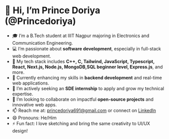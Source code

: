 # 👋 Hi, I’m Prince Doriya (@Princedoriya)

- 🎓 I’m a B.Tech student at IIIT Nagpur majoring in Electronics and Communication Engineering.
- 💻 I’m passionate about **software development**, especially in full-stack web development.
- 🔧 My tech stack includes **C++, C, Tailwind, JavaScript, Typescript, React, Next.js, Node.js, MongoDB,SQL beginner level, Express.js**, and more.
- 🌱 Currently enhancing my skills in **backend development** and real-time web applications.
- 🚀 I’m actively seeking an **SDE internship** to apply and grow my technical expertise.
- 🤝 I’m looking to collaborate on impactful **open-source projects** and innovative web apps.
- 📫 Reach me at: princedoriya691@gmail.com or connect on [LinkedIn](https://www.linkedin.com/in/prince-doriya-664990320)
- 😄 Pronouns: He/Him
- ⚡ Fun fact: I love sketching and bring the same creativity to UI/UX design!

<!---
Princedoriya/Princedoriya is a ✨ special ✨ repository because its `README.md` (this file) appears on your GitHub profile.
You can click the Preview link to take a look at your changes.
--->
